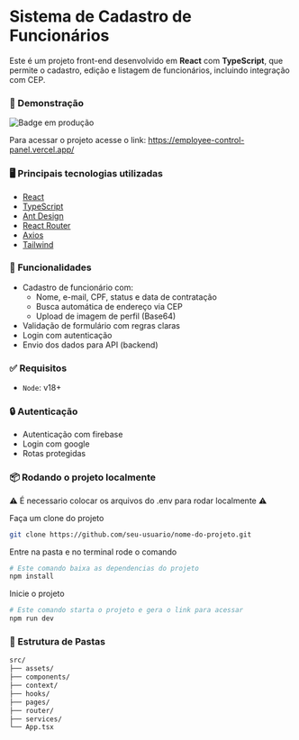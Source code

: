 # Sistema de Cadastro de Funcionários

Este é um projeto front-end desenvolvido em **React** com **TypeScript**, que permite o cadastro, edição e listagem de funcionários, incluindo integração com CEP.

### 🚀 Demonstração

![Badge em produção](http://img.shields.io/static/v1?label=STATUS&message=EM%20PRODUCAO&color=GREEN&style=for-the-badge)

Para acessar o projeto acesse o link: <a href="https://employee-control-panel.vercel.app/">https://employee-control-panel.vercel.app/</a>

### 🖥️ Principais tecnologias utilizadas

- [React](https://reactjs.org/)
- [TypeScript](https://www.typescriptlang.org/)
- [Ant Design](https://ant.design/)
- [React Router](https://reactrouter.com/)
- [Axios](https://axios-http.com/)
- [Tailwind](https://tailwindcss.com/)

### 🔨 Funcionalidades

- Cadastro de funcionário com:
  - Nome, e-mail, CPF, status e data de contratação
  - Busca automática de endereço via CEP
  - Upload de imagem de perfil (Base64)
- Validação de formulário com regras claras
- Login com autenticação
- Envio dos dados para API (backend)

### ✅ Requisitos

- `Node`: v18+

### 🔒 Autenticação
- Autenticação com firebase
- Login com google
- Rotas protegidas

### 📦 Rodando o projeto localmente

⚠️ É necessario colocar os arquivos do .env para rodar localmente ⚠️

Faça um clone do projeto
```bash
git clone https://github.com/seu-usuario/nome-do-projeto.git
```

Entre na pasta e no terminal rode o comando
```bash
# Este comando baixa as dependencias do projeto
npm install
```
Inicie o projeto
```bash
# Este comando starta o projeto e gera o link para acessar
npm run dev
```

### 📂 Estrutura de Pastas

```bash
src/
├── assets/
├── components/
├── context/
├── hooks/
├── pages/
├── router/
├── services/
└── App.tsx
```
